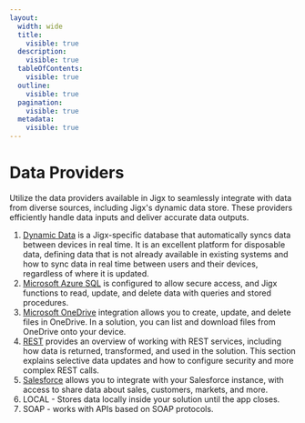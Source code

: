 ```yaml
---
layout:
  width: wide
  title:
    visible: true
  description:
    visible: true
  tableOfContents:
    visible: true
  outline:
    visible: true
  pagination:
    visible: true
  metadata:
    visible: true
---
```


# Data Providers

Utilize the data providers available in Jigx to seamlessly integrate with data from diverse sources, including Jigx's dynamic data store. These providers efficiently handle data inputs and deliver accurate data outputs.

1. [Dynamic Data](dynamic-data/dynamic-data.md) is a Jigx-specific database that automatically syncs data between devices in real time. It is an excellent platform for disposable data, defining data that is not already available in existing systems and how to sync data in real time between users and their devices, regardless of where it is updated.
2. [Microsoft Azure SQL](https://docs.jigx.com/microsoft-azure-sql) is configured to allow secure access, and Jigx functions to read, update, and delete data with queries and stored procedures.
3. [Microsoft OneDrive](microsoft-onedrive.md) integration allows you to create, update, and delete files in OneDrive. In a solution, you can list and download files from OneDrive onto your device.
4. [REST](rest/rest.md) provides an overview of working with REST services, including how data is returned, transformed, and used in the solution. This section explains selective data updates and how to configure security and more complex REST calls.
5. [Salesforce](salesforce/salesforce.md) allows you to integrate with your Salesforce instance, with access to share data about sales, customers, markets, and more.
6. LOCAL - Stores data locally inside your solution until the app closes.
7. SOAP - works with APIs based on SOAP protocols.
